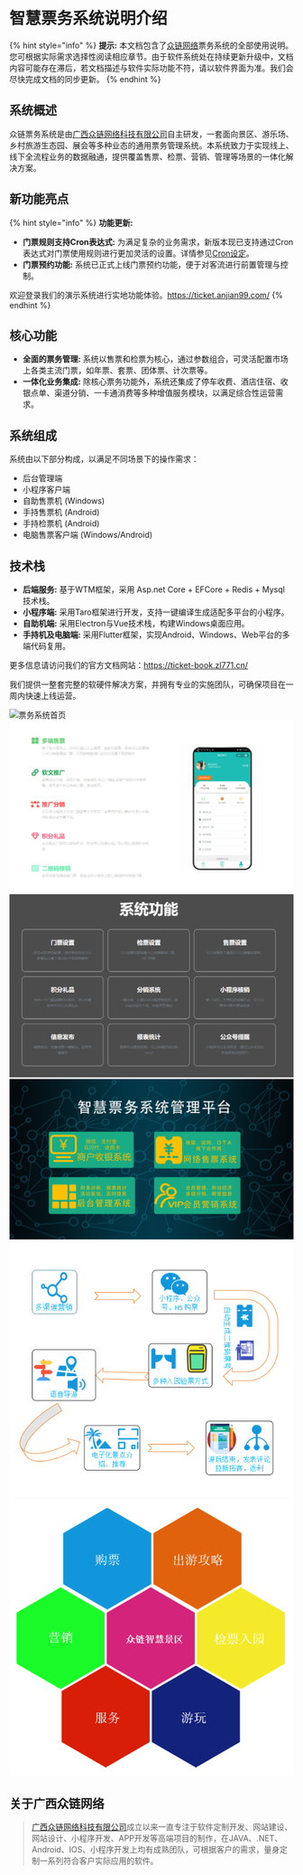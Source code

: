 # 智慧票务系统说明介绍

{% hint style="info" %}
**提示:** 本文档包含了[众链网络](https://www.zl771.cn)票务系统的全部使用说明。您可根据实际需求选择性阅读相应章节。由于软件系统处在持续更新升级中，文档内容可能存在滞后，若文档描述与软件实际功能不符，请以软件界面为准。我们会尽快完成文档的同步更新。
{% endhint %}

## 系统概述

众链票务系统是由[广西众链网络科技有限公司](https.zl771.cn)自主研发，一套面向景区、游乐场、乡村旅游生态园、展会等多种业态的通用票务管理系统。本系统致力于实现线上、线下全流程业务的数据融通，提供覆盖售票、检票、营销、管理等场景的一体化解决方案。

## 新功能亮点

{% hint style="info" %}
**功能更新:** 

*   **门票规则支持Cron表达式:** 为满足复杂的业务需求，新版本现已支持通过Cron表达式对门票使用规则进行更加灵活的设置。详情参见[Cron设定](ticket-settings/cron-piao.md)。
*   **门票预约功能:** 系统已正式上线门票预约功能，便于对客流进行前置管理与控制。

欢迎登录我们的演示系统进行实地功能体验。https://ticket.anjian99.com/
{% endhint %}

## 核心功能

*   **全面的票务管理:** 系统以售票和检票为核心，通过参数组合，可灵活配置市场上各类主流门票，如年票、套票、团体票、计次票等。
*   **一体化业务集成:** 除核心票务功能外，系统还集成了停车收费、酒店住宿、收银点单、渠道分销、一卡通消费等多种增值服务模块，以满足综合性运营需求。

## 系统组成

系统由以下部分构成，以满足不同场景下的操作需求：

*   后台管理端
*   小程序客户端
*   自助售票机 (Windows)
*   手持售票机 (Android)
*   手持检票机 (Android)
*   电脑售票客户端 (Windows/Android)

## 技术栈

*   **后端服务:** 基于WTM框架，采用 Asp.net Core + EFCore + Redis + Mysql 技术栈。
*   **小程序端:** 采用Taro框架进行开发，支持一键编译生成适配多平台的小程序。
*   **自助机端:** 采用Electron与Vue技术栈，构建Windows桌面应用。
*   **手持机及电脑端:** 采用Flutter框架，实现Android、Windows、Web平台的多端代码复用。

更多信息请访问我们的官方文档网站：<https://ticket-book.zl771.cn/>

我们提供一整套完整的软硬件解决方案，并拥有专业的实施团队，可确保项目在一周内快速上线运营。

![票务系统首页](imgs/image.png)
![众链票务系统](imgs/image-20211202120009630.png)
![众链票务系统](imgs/image-20211202120124226.png)
![众链智慧景区流程](imgs/system.png)
![众链智慧景区流程](imgs/2.png)
![众链智慧景区流程](imgs/3.png)

## 关于广西众链网络

>[广西众链网络科技有限公司](https://www.zl771.cn)成立以来一直专注于软件定制开发、网站建设、网站设计、小程序开发、APP开发等高端项目的制作，在JAVA、.NET、Android、IOS、小程序开发上均有成熟团队，可根据客户的需求，量身定制一系列符合客户实际应用的软件。
